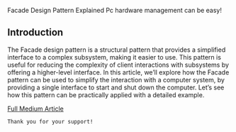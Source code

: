 Facade Design Pattern Explained
Pc hardware management can be easy!

## Introduction
The Facade design pattern is a structural pattern that provides a simplified interface to a complex subsystem, making it easier to use. This pattern is useful for reducing the complexity of client interactions with subsystems by offering a higher-level interface. In this article, we’ll explore how the Facade pattern can be used to simplify the interaction with a computer system, by providing a single interface to start and shut down the computer. Let’s see how this pattern can be practically applied with a detailed example.

[Full Medium Article](https://levelup.gitconnected.com/facade-design-pattern-explained-f0cd05e7afd2)


```
Thank you for your support!
```

